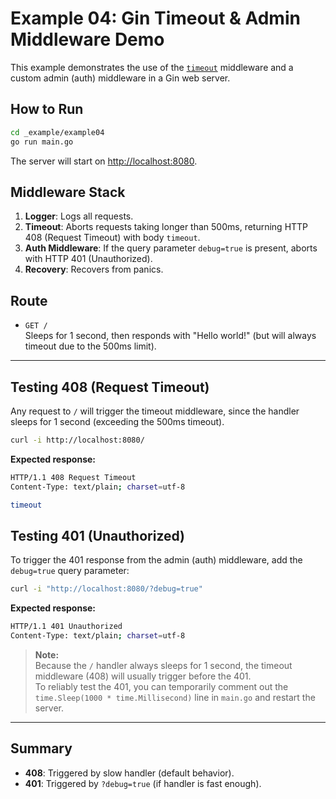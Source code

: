 # Example 04: Gin Timeout & Admin Middleware Demo

This example demonstrates the use of the [`timeout`](https://github.com/gin-contrib/timeout) middleware and a custom admin (auth) middleware in a Gin web server.

## How to Run

```bash
cd _example/example04
go run main.go
```

The server will start on [http://localhost:8080](http://localhost:8080).

## Middleware Stack

1. **Logger**: Logs all requests.
2. **Timeout**: Aborts requests taking longer than 500ms, returning HTTP 408 (Request Timeout) with body `timeout`.
3. **Auth Middleware**: If the query parameter `debug=true` is present, aborts with HTTP 401 (Unauthorized).
4. **Recovery**: Recovers from panics.

## Route

- `GET /`  
  Sleeps for 1 second, then responds with "Hello world!" (but will always timeout due to the 500ms limit).

---

## Testing 408 (Request Timeout)

Any request to `/` will trigger the timeout middleware, since the handler sleeps for 1 second (exceeding the 500ms timeout).

```bash
curl -i http://localhost:8080/
```

**Expected response:**

```bash
HTTP/1.1 408 Request Timeout
Content-Type: text/plain; charset=utf-8

timeout
```

## Testing 401 (Unauthorized)

To trigger the 401 response from the admin (auth) middleware, add the `debug=true` query parameter:

```bash
curl -i "http://localhost:8080/?debug=true"
```

**Expected response:**

```bash
HTTP/1.1 401 Unauthorized
Content-Type: text/plain; charset=utf-8
```

> **Note:**  
> Because the `/` handler always sleeps for 1 second, the timeout middleware (408) will usually trigger before the 401.  
> To reliably test the 401, you can temporarily comment out the `time.Sleep(1000 * time.Millisecond)` line in `main.go` and restart the server.

---

## Summary

- **408**: Triggered by slow handler (default behavior).
- **401**: Triggered by `?debug=true` (if handler is fast enough).
